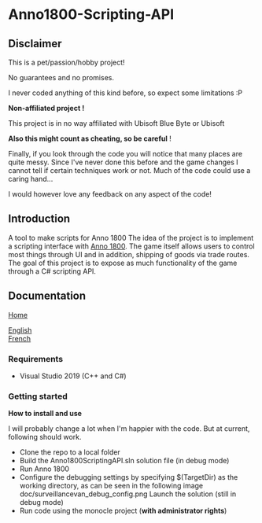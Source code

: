 # Anno1800-Scripting-API

## Disclaimer

This is a pet/passion/hobby project!

No guarantees and no promises.

I never coded anything of this kind before, so expect some limitations :P

**Non-affiliated project !**

This project is in no way affiliated with Ubisoft Blue Byte
or Ubisoft


**Also this might count as cheating, so be careful** !

Finally, if you look through the code you will notice that many places are quite messy. Since I've never done this before and the game changes I cannot tell if certain techniques work or not. Much of the code could use a caring hand...

I would however love any feedback on any aspect of the code!

## Introduction

A tool to make scripts for Anno 1800
The idea of the project is to implement a scripting interface with [Anno 1800](https://www.ubisoft.com/en-us/game/anno-1800/). The game itself allows users to control most things through UI and in addition, shipping of goods via trade routes. The goal of this project is to expose as much functionality of the game through a C# scripting API.

## Documentation

[Home](https://github.com/seynax/anno1800-scripting-api/wiki)<br>

[English](https://github.com/seynax/anno1800-scripting-api/wiki/Home-(EN))<br>
[French](https://github.com/seynax/anno1800-scripting-api/wiki/Home-(FR))

### Requirements

  * Visual Studio 2019 (C++ and C#)

### Getting started
**How to install and use**

I will probably change a lot when I'm happier with the code. But at current, following should work.

  * Clone the repo to a local folder
  * Build the Anno1800ScriptingAPI.sln solution file (in debug mode)
  * Run Anno 1800
  * Configure the debugging settings by specifying $(TargetDir) as the working directory, as can be seen in the following image doc/surveillancevan_debug_config.png
    Launch the solution (still in debug mode)
  * Run code using the monocle project (**with administrator rights**)
